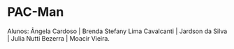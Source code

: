 # PAC-Man
Alunos: Ângela Cardoso  |  Brenda Stefany Lima Cavalcanti  | Jardson da Silva  |  Julia Nutti Bezerra  |  Moacir Vieira.
